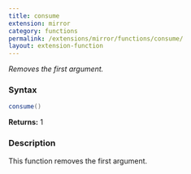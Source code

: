 ```yaml
---
title: consume
extension: mirror
category: functions
permalink: /extensions/mirror/functions/consume/
layout: extension-function
---
```


_Removes the first argument._

### Syntax ###
```cs
consume()
```

**Returns:** 1

### Description

This function removes the first argument. 

